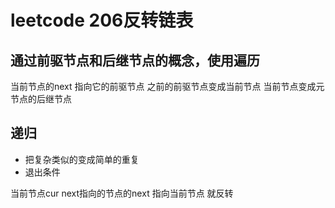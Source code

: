 # leetcode 206反转链表

## 通过前驱节点和后继节点的概念，使用遍历
  当前节点的next 指向它的前驱节点
  之前的前驱节点变成当前节点
  当前节点变成元节点的后继节点

## 递归
- 把复杂类似的变成简单的重复
- 退出条件

当前节点cur next指向的节点的next 指向当前节点 就反转